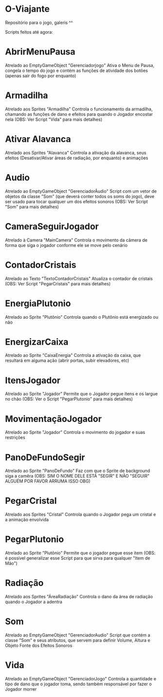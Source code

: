 # O-Viajante
Repositório para o jogo, galeris ^^

Scripts feitos até agora:

# AbrirMenuPausa
  Atrelado ao EmptyGameObject "Gerenciadorjogo"
  Ativa o Menu de Pausa, congela o tempo do jogo e contém as funções de atividade dos botões (apenas sair do fogo por enquanto)
  
# Armadilha
  Atrelado aos Sprites "Armadilha"
  Controla o funcionamento da armadilha, chamando as funções de dano e efeitos para quando o Jogador encostar nela
  (OBS: Ver Script "Vida" para mais detalhes)
  
# Ativar Alavanca
  Atrelado aos Sprites "Alavanca"
  Controla a ativação da alavanca, seus efeitos (Desativar/Ativar áreas de radiação, por enquanto) e animações
  
# Audio
  Atrelado ao EmptyGameObject "GerenciadorÁudio"
  Script com um vetor de objetos da classe "Som" (que deverá conter todos os soms do jogo), deve ser usado para tocar qualquer um
  dos efeitos sonoros
  (OBS: Ver Script "Som" para mais detalhes)
  
# CameraSeguirJogador
  Atrelado à Camera "MainCamera"
  Controla o movimento da câmera de forma que siga o jogador conforme ele se move pelo cenário
  
# ContadorCristais
  Atrelado ao Texto "TextoContadorCristais"
  Atualiza o contador de cristais
  (OBS: Ver Script "PegarCristais" para mais detalhes)
  
# EnergiaPlutonio
  Atrelado ao Sprite "Plutônio"
  Controla quando o Plutônio está energizado ou não
  
# EnergizarCaixa
  Atrelado ao Sprite "CaixaEnergia"
  Controla a ativação da caixa, que resultará em alguma ação (abrir portas, subir elevadores, etc)
  
# ItensJogador
  Atrelado ao Sprite "Jogador"
  Permite que o Jogador pegue itens e os largue no chão
  (OBS: Ver o Script "PegarPlutonio" para mais detalhes)
  
  # MovimentaçãoJogador
  Atrelado ao Sprite "Jogador"
  Controla o movimento do jogador e suas restrições
  
  # PanoDeFundoSegir
  Atrelado ao Sprite "PanoDeFundo"
  Faz com que o Sprite de background siga a camêra
  (OBS: SIM O NOME DELE ESTÁ "SEGIR" E NÃO "SEGUIR" ALGUÉM POR FAVOR ARRUMA ISSO OBG)
  
  # PegarCristal
  Atrelado aos Sprites "Cristal"
  Controla quando o Jogador pega um cristal e a animação envolvida
  
# PegarPlutonio
  Atrelado ao Sprite "Plutônio"
  Permite que o jogador pegue esse item
  (OBS: é possível generalizar esse Script para que sirva para qualquer "Item de Mão")
  
  # Radiação
  Atrelado aos Sprites "ÁreaRadiação"
  Controla o dano da área de radiação quando o Jogador a adentra
  
  # Som
  Atrelado ao EmptyGameObject "GerenciadorAudio"
  Script que contém a classe "Som" e seus atributos, que servem para definir Volume, Altura e Objeto Fonte dos Efeitos Sonoros
  
  # Vida
  Atrelado ao EmptyGameObject "GerenciadorJogo"
  Controla a quantidade e tipo de dano que o jogador toma, sendo também responsável por fazer o Jogador morrer
